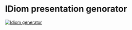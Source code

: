 # IDiom presentation genorator

[![Idiom generator](https://i.ytimg.com/vi/Z1hwTPRq8rs/hqdefault.jpg?sqp=-oaymwE2CPYBEIoBSFXyq4qpAygIARUAAIhCGAFwAcABBvABAfgB_gmAAtAFigIMCAAQARhgIGAoYDAP&rs=AOn4CLD0cje5Bdf9QZDgRPWk1jM_WEU18g)](https://www.youtube.com/watch?v=Z1hwTPRq8rs)
